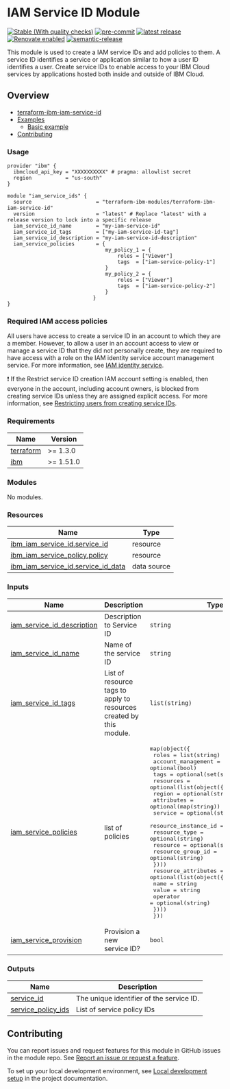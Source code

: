 <!-- BEGIN MODULE HOOK -->

# IAM Service ID Module
<!-- UPDATE BADGE: Update the link for the following badge-->
[![Stable (With quality checks)](https://img.shields.io/badge/Status-Stable%20(With%20quality%20checks)-green)](https://terraform-ibm-modules.github.io/documentation/#/badge-status)
[![pre-commit](https://img.shields.io/badge/pre--commit-enabled-brightgreen?logo=pre-commit&logoColor=white)](https://github.com/pre-commit/pre-commit)
[![latest release](https://img.shields.io/github/v/release/terraform-ibm-modules/terraform-ibm-iam-service-id?logo=GitHub&sort=semver)](https://github.com/terraform-ibm-modules/terraform-ibm-iam-service-id/releases/latest)
[![Renovate enabled](https://img.shields.io/badge/renovate-enabled-brightgreen.svg)](https://renovatebot.com/)
[![semantic-release](https://img.shields.io/badge/%20%20%F0%9F%93%A6%F0%9F%9A%80-semantic--release-e10079.svg)](https://github.com/semantic-release/semantic-release)

This module is used to create a IAM service IDs and add policies to them. A service ID identifies a service or application similar to how a user ID identifies a user. Create service IDs to enable access to your IBM Cloud services by applications hosted both inside and outside of IBM Cloud.

<!-- BEGIN OVERVIEW HOOK -->
## Overview
* [terraform-ibm-iam-service-id](#terraform-ibm-iam-service-id)
* [Examples](./examples)
    * [Basic example](./examples/basic)
* [Contributing](#contributing)
<!-- END OVERVIEW HOOK -->

### Usage

```hcl
provider "ibm" {
  ibmcloud_api_key = "XXXXXXXXXX" # pragma: allowlist secret
  region           = "us-south"
}

module "iam_service_ids" {
  source                     = "terraform-ibm-modules/terraform-ibm-iam-service-id"
  version                    = "latest" # Replace "latest" with a release version to lock into a specific release
  iam_service_id_name        = "my-iam-service-id"
  iam_service_id_tags        = ["my-iam-service-id-tag"]
  iam_service_id_description = "my-iam-service-id-description"
  iam_service_policies       = {
                                my_policy_1 = {
                                    roles = ["Viewer"]
                                    tags  = ["iam-service-policy-1"]
                                }
                                my_policy_2 = {
                                    roles = ["Viewer"]
                                    tags  = ["iam-service-policy-2"]
                                }
                            }
}
```

### Required IAM access policies

All users have access to create a service ID in an account to which they are a member. However, to allow a user in an account access to view or manage a service ID that they did not personally create, they are required to have access with a role on the IAM identity service account management service. For more information, see [IAM identity service](https://cloud.ibm.com/docs/account?topic=account-account-services&interface=ui#identity-service-account-management).

❗ If the Restrict service ID creation IAM account setting is enabled, then everyone in the account, including account owners, is blocked from creating service IDs unless they are assigned explicit access. For more information, see [Restricting users from creating service IDs](https://cloud.ibm.com/docs/account?topic=account-restrict-service-id-create&interface=ui).

<!-- END MODULE HOOK -->
<!-- BEGINNING OF PRE-COMMIT-TERRAFORM DOCS HOOK -->
### Requirements

| Name | Version |
|------|---------|
| <a name="requirement_terraform"></a> [terraform](#requirement\_terraform) | >= 1.3.0 |
| <a name="requirement_ibm"></a> [ibm](#requirement\_ibm) | >= 1.51.0 |

### Modules

No modules.

### Resources

| Name | Type |
|------|------|
| [ibm_iam_service_id.service_id](https://registry.terraform.io/providers/ibm-cloud/ibm/latest/docs/resources/iam_service_id) | resource |
| [ibm_iam_service_policy.policy](https://registry.terraform.io/providers/ibm-cloud/ibm/latest/docs/resources/iam_service_policy) | resource |
| [ibm_iam_service_id.service_id_data](https://registry.terraform.io/providers/ibm-cloud/ibm/latest/docs/data-sources/iam_service_id) | data source |

### Inputs

| Name | Description | Type | Default | Required |
|------|-------------|------|---------|:--------:|
| <a name="input_iam_service_id_description"></a> [iam\_service\_id\_description](#input\_iam\_service\_id\_description) | Description to Service ID | `string` | `null` | no |
| <a name="input_iam_service_id_name"></a> [iam\_service\_id\_name](#input\_iam\_service\_id\_name) | Name of the service ID | `string` | n/a | yes |
| <a name="input_iam_service_id_tags"></a> [iam\_service\_id\_tags](#input\_iam\_service\_id\_tags) | List of resource tags to apply to resources created by this module. | `list(string)` | `[]` | no |
| <a name="input_iam_service_policies"></a> [iam\_service\_policies](#input\_iam\_service\_policies) | list of policies | <pre>map(object({<br>    roles              = list(string)<br>    account_management = optional(bool)<br>    tags               = optional(set(string))<br>    resources = optional(list(object({<br>      region               = optional(string)<br>      attributes           = optional(map(string))<br>      service              = optional(string)<br>      resource_instance_id = optional(string)<br>      resource_type        = optional(string)<br>      resource             = optional(string)<br>      resource_group_id    = optional(string)<br>    })))<br>    resource_attributes = optional(list(object({<br>      name     = string<br>      value    = string<br>      operator = optional(string)<br>    })))<br>  }))</pre> | n/a | yes |
| <a name="input_iam_service_provision"></a> [iam\_service\_provision](#input\_iam\_service\_provision) | Provision a new service ID? | `bool` | `true` | no |

### Outputs

| Name | Description |
|------|-------------|
| <a name="output_service_id"></a> [service\_id](#output\_service\_id) | The unique identifier of the service ID. |
| <a name="output_service_policy_ids"></a> [service\_policy\_ids](#output\_service\_policy\_ids) | List of service policy IDs |
<!-- END OF PRE-COMMIT-TERRAFORM DOCS HOOK -->

<!-- BEGIN CONTRIBUTING HOOK -->

<!-- Leave this section as is so that your module has a link to local development environment set up steps for contributors to follow -->
## Contributing

You can report issues and request features for this module in GitHub issues in the module repo. See [Report an issue or request a feature](https://github.com/terraform-ibm-modules/.github/blob/main/.github/SUPPORT.md).

To set up your local development environment, see [Local development setup](https://terraform-ibm-modules.github.io/documentation/#/local-dev-setup) in the project documentation.
<!-- Source for this readme file: https://github.com/terraform-ibm-modules/common-dev-assets/tree/main/module-assets/ci/module-template-automation -->
<!-- END CONTRIBUTING HOOK -->
